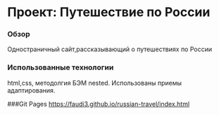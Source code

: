 # Проект: Путешествие по России

### Обзор
Одностраничный сайт,рассказывающий о путешествиях по России

### Использованные технологии
html,css, методолгия БЭМ nested. Использованы приемы адаптирования.

###Git Pages
https://faudi3.github.io/russian-travel/index.html
